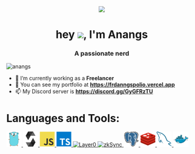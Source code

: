 <div align="center" >
  <img src="https://media.giphy.com/media/gjrYDwbjnK8x36xZIO/giphy.gif" width="200"/>
  <h1 align="center">hey <img src="https://media.giphy.com/media/hvRJCLFzcasrR4ia7z/giphy.gif" width="30px"/>, I'm Anangs</h1>
  <h3 align="center">A passionate nerd</h3>
</div>

<p align="left"> <img src="https://komarev.com/ghpvc/?username=faridanangs&label=Profile%20views&color=ba0bea&style=flat" alt="anangs" /></p>

- 🔭 I’m currently working as a **Freelancer**
- 🔗 You can see my portfolio at **https://frdanngspolio.vercel.app**
- 📫 My Discord server is **https://discord.gg/GyGFRzTU**

<p align="left">
</p>

<h1>Languages and Tools:</h1>
<div align="center">
  <p align="left">
    <a href="https://golang.org" target="_blank" rel="noreferrer">
      <img src="https://raw.githubusercontent.com/devicons/devicon/master/icons/go/go-original.svg" alt="golang" width="40" height="40"/>
    </a>
    <a href="https://soliditylang.org" target="_blank" rel="noreferrer">
      <img src="https://raw.githubusercontent.com/devicons/devicon/master/icons/solidity/solidity-original.svg" alt="solidity" width="40" height="40"/>
    </a>
    <a href="https://developer.mozilla.org/en-US/docs/Web/JavaScript" target="_blank" rel="noreferrer">
      <img src="https://raw.githubusercontent.com/devicons/devicon/master/icons/javascript/javascript-original.svg" alt="javascript" width="40" height="40"/>
    </a>
    <a href="https://www.typescriptlang.org" target="_blank" rel="noreferrer">
      <img src="https://raw.githubusercontent.com/devicons/devicon/master/icons/typescript/typescript-original.svg" alt="typescript" width="40" height="40"/>
    </a>
    <a href="https://layerzero.network" target="_blank" rel="noreferrer">
      <img src="https://avatars.githubusercontent.com/u/90789833?s=200&v=4" alt="Layer0" width="40" height="40"/>
    </a>
    <a href="https://zksync.io" target="_blank" rel="noreferrer">
      <img src="https://avatars.githubusercontent.com/u/42489169?s=200&v=4" alt="zkSync" width="40" height="40"/>
    </a>
    <a href="https://www.postgresql.org" target="_blank" rel="noreferrer">
      <img src="https://raw.githubusercontent.com/devicons/devicon/master/icons/postgresql/postgresql-original.svg" alt="PostgreSQL" width="40" height="40"/>
    </a>
    <a href="https://redis.io/" target="_blank" rel="noreferrer">
      <img src="https://raw.githubusercontent.com/devicons/devicon/master/icons/redis/redis-original.svg" alt="Redis" width="40" height="40"/>
    </a>
    <a href="https://www.mysql.com/" target="_blank" rel="noreferrer">
      <img src="https://raw.githubusercontent.com/devicons/devicon/master/icons/mysql/mysql-original.svg" alt="MySQL" width="40" height="40"/>
    </a>
    <a href="https://www.docker.com/" target="_blank" rel="noreferrer">
      <img src="https://raw.githubusercontent.com/devicons/devicon/master/icons/docker/docker-original.svg" alt="Docker" width="40" height="40"/>
    </a>
  </p>
</div>

